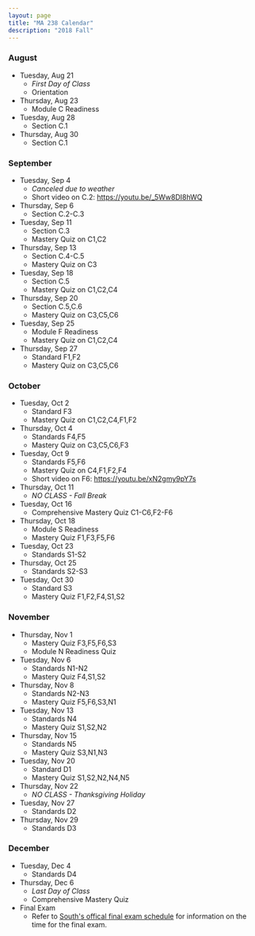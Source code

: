```yaml
---
layout: page
title: "MA 238 Calendar"
description: "2018 Fall"
---
```


### August

- Tuesday, Aug 21
  - *First Day of Class*
  - Orientation
- Thursday, Aug 23
  - Module C Readiness
- Tuesday, Aug 28
  - Section C.1
- Thursday, Aug 30
  - Section C.1

### September

- Tuesday, Sep 4
  - *Canceled due to weather*
  - Short video on C.2: <https://youtu.be/_5Ww8DI8hWQ>
- Thursday, Sep 6
  - Section C.2-C.3
- Tuesday, Sep 11
  - Section C.3
  - Mastery Quiz on C1,C2
- Thursday, Sep 13
  - Section C.4-C.5
  - Mastery Quiz on C3
- Tuesday, Sep 18
  - Section C.5
  - Mastery Quiz on C1,C2,C4
- Thursday, Sep 20
  - Section C.5,C.6
  - Mastery Quiz on C3,C5,C6
- Tuesday, Sep 25
  - Module F Readiness
  - Mastery Quiz on C1,C2,C4
- Thursday, Sep 27
  - Standard F1,F2
  - Mastery Quiz on C3,C5,C6

### October

- Tuesday, Oct 2
  - Standard F3
  - Mastery Quiz on C1,C2,C4,F1,F2
- Thursday, Oct 4
  - Standards F4,F5
  - Mastery Quiz on C3,C5,C6,F3
- Tuesday, Oct 9
  - Standards F5,F6
  - Mastery Quiz on C4,F1,F2,F4
  - Short video on F6: <https://youtu.be/xN2gmy9pY7s>
- Thursday, Oct 11
  - *NO CLASS - Fall Break*
- Tuesday, Oct 16
  - Comprehensive Mastery Quiz C1-C6,F2-F6
- Thursday, Oct 18
  - Module S Readiness
  - Mastery Quiz F1,F3,F5,F6
- Tuesday, Oct 23
  - Standards S1-S2
- Thursday, Oct 25
  - Standards S2-S3
- Tuesday, Oct 30
  - Standard S3
  - Mastery Quiz F1,F2,F4,S1,S2

### November

- Thursday, Nov 1
  - Mastery Quiz F3,F5,F6,S3
  - Module N Readiness Quiz
- Tuesday, Nov 6
  - Standards N1-N2
  - Mastery Quiz F4,S1,S2
- Thursday, Nov 8
  - Standards N2-N3
  - Mastery Quiz F5,F6,S3,N1
- Tuesday, Nov 13
  - Standards N4
  - Mastery Quiz S1,S2,N2
- Thursday, Nov 15
  - Standards N5
  - Mastery Quiz S3,N1,N3
- Tuesday, Nov 20
  - Standard D1
  - Mastery Quiz S1,S2,N2,N4,N5
- Thursday, Nov 22
  - *NO CLASS - Thanksgiving Holiday*
- Tuesday, Nov 27
  - Standards D2
- Thursday, Nov 29
  - Standards D3

### December

- Tuesday, Dec 4
  - Standards D4
- Thursday, Dec 6
  - *Last Day of Class*
  - Comprehensive Mastery Quiz
- Final Exam
  - Refer to [South's offical final exam schedule][final-schedule]
    for information on the time for the final exam.

[final-schedule]: http://www.southalabama.edu/departments/registrar/finalexamschedule-fall.html
